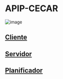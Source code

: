 # APIP-CECAR

![image](https://user-images.githubusercontent.com/37457488/204531564-9aa3a2f1-31d3-4d62-999a-c406a0751248.png)

## [Cliente](https://github.com/APIP-CECAR/client)
## [Servidor](https://github.com/APIP-CECAR/server)
## [Planificador](https://github.com/APIP-CECAR/planner)
